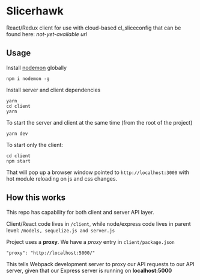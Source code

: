 # Slicerhawk

React/Redux client for use with cloud-based cl_sliceconfig that can be found here: _not-yet-available url_

## Usage

Install [nodemon](https://github.com/remy/nodemon) globally

```
npm i nodemon -g
```

Install server and client dependencies

```
yarn
cd client
yarn
```

To start the server and client at the same time (from the root of the project)

```
yarn dev
```

To start only the client:

```
cd client
npm start
```
That will pop up a browser window pointed to `http://localhost:3000` with hot module reloading on js and css changes.

## How this works

This repo has capability for both client and server API layer.  

Client/React code lives in `/client`, while node/express code lives in parent level: `/models, sequelize.js and server.js`

Project uses a **proxy**. We have a _proxy_ entry in `client/package.json`

```
"proxy": "http://localhost:5000/"
```

This tells Webpack development server to proxy our API requests to our API server, given that our Express server is running on **localhost:5000**
